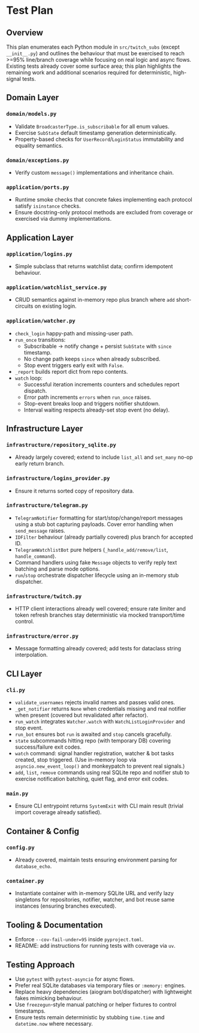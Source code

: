 # Test Plan

## Overview
This plan enumerates each Python module in `src/twitch_subs` (except `__init__.py`) and outlines the
behaviour that must be exercised to reach >=95% line/branch coverage while focusing on real logic and
async flows. Existing tests already cover some surface area; this plan highlights the remaining work
and additional scenarios required for deterministic, high-signal tests.

## Domain Layer

### `domain/models.py`
- Validate `BroadcasterType.is_subscribable` for all enum values.
- Exercise `SubState` default timestamp generation deterministically.
- Property-based checks for `UserRecord`/`LoginStatus` immutability and equality semantics.

### `domain/exceptions.py`
- Verify custom `message()` implementations and inheritance chain.

### `application/ports.py`
- Runtime smoke checks that concrete fakes implementing each protocol satisfy `isinstance` checks.
- Ensure docstring-only protocol methods are excluded from coverage or exercised via dummy
  implementations.

## Application Layer

### `application/logins.py`
- Simple subclass that returns watchlist data; confirm idempotent behaviour.

### `application/watchlist_service.py`
- CRUD semantics against in-memory repo plus branch where `add` short-circuits on existing login.

### `application/watcher.py`
- `check_login` happy-path and missing-user path.
- `run_once` transitions:
  - Subscribable -> notify change + persist `SubState` with `since` timestamp.
  - No change path keeps `since` when already subscribed.
  - Stop event triggers early exit with `False`.
- `_report` builds report dict from repo contents.
- `watch` loop:
  - Successful iteration increments counters and schedules report dispatch.
  - Error path increments `errors` when `run_once` raises.
  - Stop-event breaks loop and triggers notifier shutdown.
  - Interval waiting respects already-set stop event (no delay).

## Infrastructure Layer

### `infrastructure/repository_sqlite.py`
- Already largely covered; extend to include `list_all` and `set_many` no-op early return branch.

### `infrastructure/logins_provider.py`
- Ensure it returns sorted copy of repository data.

### `infrastructure/telegram.py`
- `TelegramNotifier` formatting for start/stop/change/report messages using a stub bot capturing
  payloads. Cover error handling when `send_message` raises.
- `IDFilter` behaviour (already partially covered) plus branch for accepted ID.
- `TelegramWatchlistBot` pure helpers (`_handle_add/remove/list`, `handle_command`).
- Command handlers using fake `Message` objects to verify reply text batching and parse mode options.
- `run`/`stop` orchestrate dispatcher lifecycle using an in-memory stub dispatcher.

### `infrastructure/twitch.py`
- HTTP client interactions already well covered; ensure rate limiter and token refresh branches stay
  deterministic via mocked transport/time control.

### `infrastructure/error.py`
- Message formatting already covered; add tests for dataclass string interpolation.

## CLI Layer

### `cli.py`
- `validate_usernames` rejects invalid names and passes valid ones.
- `_get_notifier` returns `None` when credentials missing and real notifier when present (covered but
  revalidated after refactor).
- `run_watch` integrates `Watcher.watch` with `WatchListLoginProvider` and stop event.
- `run_bot` ensures bot `run` is awaited and `stop` cancels gracefully.
- `state` subcommands hitting repo (with temporary DB) covering success/failure exit codes.
- `watch` command: signal handler registration, watcher & bot tasks created, stop triggered.
  (Use in-memory loop via `asyncio.new_event_loop()` and monkeypatch to prevent real signals.)
- `add`, `list`, `remove` commands using real SQLite repo and notifier stub to exercise notification
  batching, quiet flag, and error exit codes.

### `main.py`
- Ensure CLI entrypoint returns `SystemExit` with CLI main result (trivial import coverage already
  satisfied).

## Container & Config

### `config.py`
- Already covered, maintain tests ensuring environment parsing for `database_echo`.

### `container.py`
- Instantiate container with in-memory SQLite URL and verify lazy singletons for repositories,
  notifier, watcher, and bot reuse same instances (ensuring branches executed).

## Tooling & Documentation

- Enforce `--cov-fail-under=95` inside `pyproject.toml`.
- README: add instructions for running tests with coverage via `uv`.

## Testing Approach

- Use `pytest` with `pytest-asyncio` for async flows.
- Prefer real SQLite databases via temporary files or `:memory:` engines.
- Replace heavy dependencies (aiogram bot/dispatcher) with lightweight fakes mimicking behaviour.
- Use `freezegun`-style manual patching or helper fixtures to control timestamps.
- Ensure tests remain deterministic by stubbing `time.time` and `datetime.now` where necessary.
